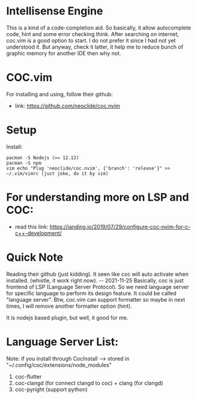 # Intellisense Engine

This is a kind of a code-completion aid. So basically, it allow autocomplete code, hint and some error checking think.
After searching on internet, coc.vim is a good option to start. I do not prefer it since I had not yet understood it.
But anyway, check it latter, it help me to reduce bunch of graphic memory for another IDE then why not.

# COC.vim

For installing and using, follow their github:

- link: https://github.com/neoclide/coc.nvim

# Setup

Install:
```
pacman -S Nodejs (>= 12.12)
pacman -S npm
vim echo "Plug 'neoclide/coc.nvim', {'branch': 'release'}" >> ~/.vim/vimrc (just joke, do it by vim)
```

# For understanding more on LSP and COC:

- read this link: https://ianding.io/2019/07/29/configure-coc-nvim-for-c-c++-development/


# Quick Note

Reading their github (just kidding). It seen like coc will auto activate when installed. (whistle, it work right now). -- 2021-11-25
Basically, coc is just frontend of LSP (Language Server Protocol). So we need language server for specific language to perform its
design feature. It could be called "language server". Btw, coc.vim can support formatter so maybe in next times, I will remove another
formatter option (hint).

It is nodejs based plugin, but well, it good for me.

# Language Server List:

Note: if you install through CocInstall --> stored in "~/.config/coc/extensions/node_modules"

1. coc-flutter
2. coc-clangd (for connect clangd to coc) + clang (for clangd)
3. coc-pyright (support python)
